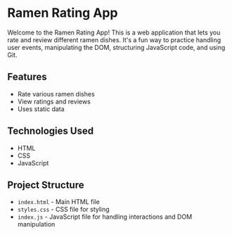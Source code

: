 # Ramen Rating App

Welcome to the Ramen Rating App! This is a web application that lets you rate and review different ramen dishes. It's a fun way to practice handling user events, manipulating the DOM, structuring JavaScript code, and using Git.

## Features

- Rate various ramen dishes
- View ratings and reviews
- Uses static data 

## Technologies Used

- HTML
- CSS
- JavaScript

## Project Structure

- `index.html` - Main HTML file
- `styles.css` - CSS file for styling
- `index.js` - JavaScript file for handling interactions and DOM manipulation


